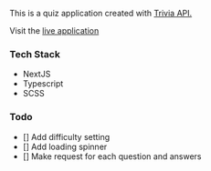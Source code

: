 This is a quiz application created with [Trivia API.](https://opentdb.com/api_config.php)

Visit the [live application](https://squizy.vercel.app)

### Tech Stack

- NextJS
- Typescript
- SCSS

### Todo

- [] Add difficulty setting
- [] Add loading spinner
- [] Make request for each question and answers
